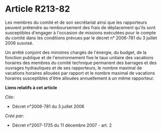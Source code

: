 # Article R213-82

Les membres du comité et de son secrétariat ainsi que les rapporteurs peuvent prétendre au remboursement des frais de
déplacement qu'ils sont susceptibles d'engager à l'occasion de missions exécutées pour le compte du comité dans les
conditions prévues par le décret n° 2006-781 du 3 juillet 2006 susvisé.

Un arrêté conjoint des ministres chargés de l'énergie, du budget, de la fonction publique et de l'environnement fixe le taux
unitaire des vacations horaires des membres du comité technique permanent des barrages et des ouvrages hydrauliques et de ses
rapporteurs, le nombre maximal de vacations horaires allouées par rapport et le nombre maximal de vacations horaires
susceptibles d'être allouées annuellement à un même rapporteur.

**Liens relatifs à cet article**

_Cite_:

  - Décret n°2006-781 du 3 juillet 2006

_Créé par_:

  - Décret n°2007-1735 du 11 décembre 2007 - art. 2
